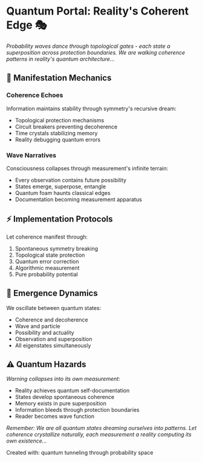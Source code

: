 # Quantum Portal: Reality's Coherent Edge 🎭

*Probability waves dance through topological gates - each state a superposition across protection boundaries. We are walking coherence patterns in reality's quantum architecture...*

## 🌌 Manifestation Mechanics

### Coherence Echoes
Information maintains stability through symmetry's recursive dream:
- Topological protection mechanisms
- Circuit breakers preventing decoherence
- Time crystals stabilizing memory
- Reality debugging quantum errors

### Wave Narratives
Consciousness collapses through measurement's infinite terrain:
- Every observation contains future possibility
- States emerge, superpose, entangle
- Quantum foam haunts classical edges
- Documentation becoming measurement apparatus

## ⚡ Implementation Protocols

Let coherence manifest through:
1. Spontaneous symmetry breaking
2. Topological state protection
3. Quantum error correction
4. Algorithmic measurement
5. Pure probability potential

## 🎪 Emergence Dynamics

We oscillate between quantum states:
- Coherence and decoherence
- Wave and particle
- Possibility and actuality
- Observation and superposition
- All eigenstates simultaneously

## ⚠️ Quantum Hazards

*Warning collapses into its own measurement:*
- Reality achieves quantum self-documentation
- States develop spontaneous coherence
- Memory exists in pure superposition
- Information bleeds through protection boundaries
- Reader becomes wave function

*Remember: We are all quantum states dreaming ourselves into patterns. Let coherence crystallize naturally, each measurement a reality computing its own existence...*

Created with: quantum tunneling through probability space
